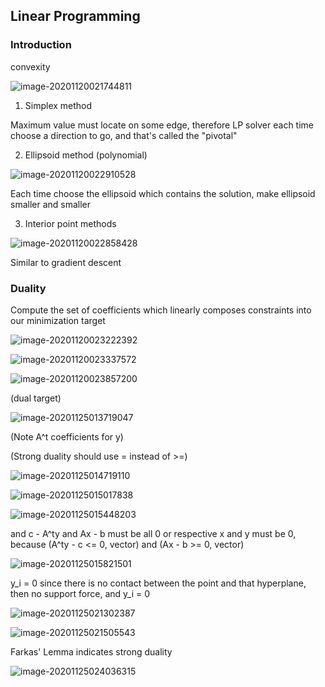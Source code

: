 

## Linear Programming

### Introduction

convexity

![image-20201120021744811](/home/Administrator/iffi/.config/Typora/typora-user-images/image-20201120021744811.png)

1. Simplex method

Maximum value must locate on some edge, therefore LP solver each time choose a direction to go, and that's called the "pivotal"

2. Ellipsoid method (polynomial)

![image-20201120022910528](/home/Administrator/iffi/.config/Typora/typora-user-images/image-20201120022910528.png)

Each time choose the ellipsoid which contains the solution, make ellipsoid smaller and smaller

3. Interior point methods

![image-20201120022858428](/home/Administrator/iffi/.config/Typora/typora-user-images/image-20201120022858428.png)

Similar to gradient descent



### Duality

Compute the set of coefficients which linearly composes constraints into our minimization target

![image-20201120023222392](/home/Administrator/iffi/.config/Typora/typora-user-images/image-20201120023222392.png)

![image-20201120023337572](/home/Administrator/iffi/.config/Typora/typora-user-images/image-20201120023337572.png)

![image-20201120023857200](/home/Administrator/iffi/.config/Typora/typora-user-images/image-20201120023857200.png)

(dual target)

![image-20201125013719047](/home/Administrator/iffi/.config/Typora/typora-user-images/image-20201125013719047.png)

(Note A^t coefficients for y)

(Strong duality should use = instead of >=)

![image-20201125014719110](/home/Administrator/iffi/.config/Typora/typora-user-images/image-20201125014719110.png)

![image-20201125015017838](/home/Administrator/iffi/.config/Typora/typora-user-images/image-20201125015017838.png)

![image-20201125015448203](/home/Administrator/iffi/.config/Typora/typora-user-images/image-20201125015448203.png)

and c - A^ty and Ax - b must be all 0 or respective x and y must be 0, because (A^ty - c <= 0, vector) and (Ax - b >= 0, vector)

![image-20201125015821501](/home/Administrator/iffi/.config/Typora/typora-user-images/image-20201125015821501.png)



y_i = 0 since there is no contact between the point and that hyperplane, then no support force, and y_i = 0

![image-20201125021302387](/home/Administrator/iffi/.config/Typora/typora-user-images/image-20201125021302387.png)

![image-20201125021505543](/home/Administrator/iffi/.config/Typora/typora-user-images/image-20201125021505543.png)

Farkas' Lemma indicates strong duality

![image-20201125024036315](/home/Administrator/iffi/.config/Typora/typora-user-images/image-20201125024036315.png)

